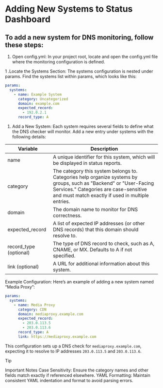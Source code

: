 # Adding New Systems to Status Dashboard
## To add a new system for DNS monitoring, follow these steps:

1. Open config.yml: In your project root, locate and open the config.yml file where the monitoring configuration is defined.

1 .Locate the Systems Section: The systems configuration is nested under params. Find the systems list within params, which looks like this:

```yaml
params:
  systems:
    - name: Example System
      category: Uncategorized
      domain: example.com
      expected_record:
        - 192.0.2.1
      record_type: A
```

1. Add a New System: Each system requires several fields to define what the DNS checker will monitor. Add a new entry under systems with the following details:

| Variable | Description |
|----------|-------------|
| name | A unique identifier for this system, which will be displayed in status reports. |
| category | The category this system belongs to. Categories help organize systems by groups, such as "Backend" or "User-Facing Services." Categories are case-sensitive and must match exactly if used in multiple entries. |
|domain | The domain name to monitor for DNS correctness. |
| expected_record | A list of expected IP addresses (or other DNS records) that this domain should resolve to. |
| record_type (optional) | The type of DNS record to check, such as A, CNAME, or MX. Defaults to A if not specified. |
| link (optional) | A URL for additional information about this system. |


Example Configuration: Here’s an example of adding a new system named “Media Proxy”:

```yaml
params:
  systems:
    - name: Media Proxy
      category: CDN
      domain: mediaproxy.example.com
      expected_record:
        - 203.0.113.5
        - 203.0.113.6
      record_type: A
      link: https://mediaproxy.example.com
```
This configuration sets up a DNS check for `mediaproxy.example.com`, expecting it to resolve to IP addresses `203.0.113.5` and `203.0.113.6`.

> [!TIP]
> Important Notes
> Case Sensitivity: Ensure the category names and other fields match exactly if referenced elsewhere.
> YAML Formatting: Maintain consistent YAML indentation and format to avoid parsing errors.
